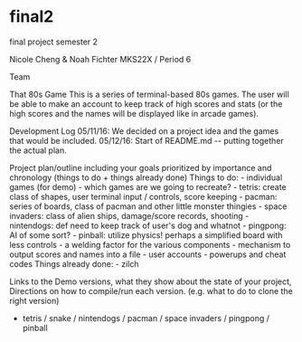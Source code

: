 # final2
final project semester 2

Nicole Cheng & Noah Fichter
MKS22X / Period 6

Team <name>

<Project name> That 80s Game
This is a series of terminal-based 80s games.
The user will be able to make an account to keep track of high scores and stats
(or the high scores and the names will be displayed like in arcade games).

Development Log
05/11/16: We decided on a project idea and the games that would be included.
05/12/16: Start of README.md -- putting together the actual plan.

Project plan/outline including your goals prioritized by importance and chronology 
(things to do + things already done)
Things to do:
	- individual games (for demo)
		- which games are we going to recreate?
		- tetris: create class of shapes, user terminal input / controls, score keeping
		- pacman: series of boards, class of pacman and other little monster thingies
		- space invaders: class of alien ships, damage/score records, shooting
		- nintendogs: def need to keep track of user's dog and whatnot
		- pingpong: AI of some sort?
		- pinball: utilize physics! perhaps a simplified board with less controls
	- a welding factor for the various components
	- mechanism to output scores and names into a file
	- user accounts
	- powerups and cheat codes
Things already done:
	- zilch

Links to the Demo versions, 
what they show about the state of your project, 
Directions on how to compile/run each version.
(e.g. what to do to clone the right version)

- tetris / snake / nintendogs / pacman / space invaders / pingpong / pinball
